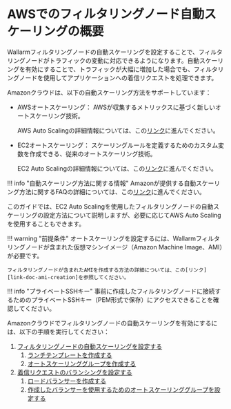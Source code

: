[link-doc-aws-as]:          https://docs.aws.amazon.com/autoscaling/plans/userguide/what-is-aws-auto-scaling.html
[link-doc-ec2-as]:          https://docs.aws.amazon.com/autoscaling/ec2/userguide/GettingStartedTutorial.html
[link-doc-as-faq]:          https://aws.amazon.com/autoscaling/faqs/

[link-doc-ami-creation]:    create-image.ja.md
[link-doc-asg-guide]:       autoscaling-group-guide.ja.md
[link-doc-lb-guide]:        load-balancing-guide.ja.md
[link-doc-create-template]: autoscaling-group-guide.ja.md#1-creating-a-launch-template
[link-doc-create-asg]:      autoscaling-group-guide.ja.md#2-creating-an-auto-scaling-group
[link-doc-create-lb]:       load-balancing-guide.ja.md#1-creating-a-load-balancer
[link-doc-set-up-asg]:      load-balancing-guide.ja.md#2-setting-up-an-auto-scaling-group-for-using-the-created-balancer

# AWSでのフィルタリングノード自動スケーリングの概要

Wallarmフィルタリングノードの自動スケーリングを設定することで、フィルタリングノードがトラフィックの変動に対応できるようになります。自動スケーリングを有効にすることで、トラフィックが大幅に増加した場合でも、フィルタリングノードを使用してアプリケーションへの着信リクエストを処理できます。

Amazonクラウドは、以下の自動スケーリング方法をサポートしています：
*   AWSオートスケーリング：
    AWSが収集するメトリックスに基づく新しいオートスケーリング技術。

    AWS Auto Scalingの詳細情報については、この[リンク][link-doc-aws-as]に進んでください。

*   EC2オートスケーリング：
    スケーリングルールを定義するためのカスタム変数を作成できる、従来のオートスケーリング技術。

    EC2 Auto Scalingの詳細情報については、この[リンク][link-doc-ec2-as]に進んでください。

!!! info "自動スケーリング方法に関する情報"
    Amazonが提供する自動スケーリング方法に関するFAQの詳細については、この[リンク][link-doc-as-faq]に進んでください。

このガイドでは、EC2 Auto Scalingを使用したフィルタリングノードの自動スケーリングの設定方法について説明しますが、必要に応じてAWS Auto Scalingを使用することもできます。

!!! warning "前提条件"
    オートスケーリングを設定するには、Wallarmフィルタリングノードが含まれた仮想マシンイメージ（Amazon Machine Image、AMI）が必要です。

    フィルタリングノードが含まれたAMIを作成する方法の詳細については、この[リンク][link-doc-ami-creation]を参照してください。

!!! info "プライベートSSHキー"
    事前に作成したフィルタリングノードに接続するためのプライベートSSHキー（PEM形式で保存）にアクセスできることを確認してください。

Amazonクラウドでフィルタリングノードの自動スケーリングを有効にするには、以下の手順を実行してください：
1.  [フィルタリングノードの自動スケーリングを設定する][link-doc-asg-guide]
    1.  [ランチテンプレートを作成する][link-doc-create-template]
    2.  [オートスケーリンググループを作成する][link-doc-create-asg]
2.  [着信リクエストのバランシングを設定する][link-doc-lb-guide]
    1.  [ロードバランサーを作成する][link-doc-create-lb]
    2.  [作成したバランサーを使用するためのオートスケーリンググループを設定する][link-doc-set-up-asg]